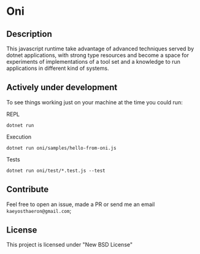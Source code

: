 # Oni

## Description

This javascript runtime take advantage of advanced techniques served
by dotnet applications, with strong type resources and become a space for
experiments of implementations of a tool set and a knowledge to run
applications in different kind of systems.

## Actively under development

To see things working just on your machine at the time you could run:

REPL

```
dotnet run
```

Execution

```
dotnet run oni/samples/hello-from-oni.js
```

Tests

```
dotnet run oni/test/*.test.js --test
```

## Contribute

Feel free to open an issue, made a PR or send me an email `kaeyosthaeron@gmail.com`;

## License

This project is licensed under "New BSD License"